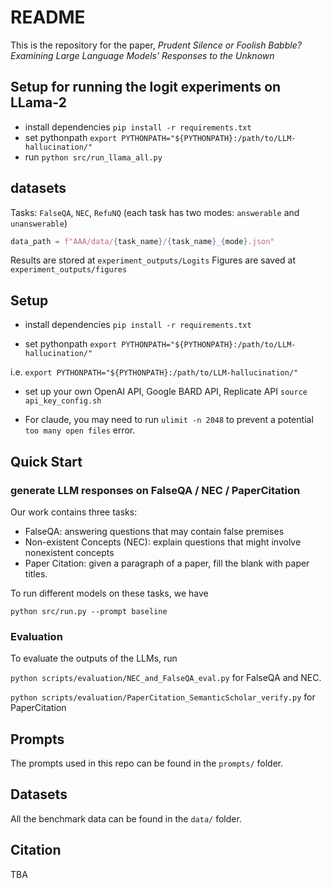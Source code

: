 # README

This is the repository for the paper, *Prudent Silence or Foolish Babble? Examining Large Language Models' Responses to the Unknown*



## Setup for running the logit experiments on LLama-2 

 - install dependencies `pip install -r requirements.txt`
 - set pythonpath `export PYTHONPATH="${PYTHONPATH}:/path/to/LLM-hallucination/"`
 - run `python src/run_llama_all.py`


## datasets 

Tasks: `FalseQA`, `NEC`, `RefuNQ` (each task has two modes: `answerable` and `unanswerable`)

```python
data_path = f"AAA/data/{task_name}/{task_name}_{mode}.json"  
```

Results are stored at `experiment_outputs/Logits`
Figures are saved at `experiment_outputs/figures`


## Setup

- install dependencies
`pip install -r requirements.txt`

- set pythonpath
`export PYTHONPATH="${PYTHONPATH}:/path/to/LLM-hallucination/"`

i.e. `export PYTHONPATH="${PYTHONPATH}:/path/to/LLM-hallucination/"`


- set up your own OpenAI API, Google BARD API, Replicate API
`source api_key_config.sh`


- For claude, you may need to run `ulimit -n 2048` to prevent a potential `too many open files` error. 

## Quick Start

### generate LLM responses on FalseQA / NEC / PaperCitation

Our work contains three tasks:
 - FalseQA: answering questions that may contain false premises
 - Non-existent Concepts (NEC): explain questions that might involve nonexistent concepts
 - Paper Citation: given a paragraph of a paper, fill the blank with paper titles.

To run different models on these tasks, we have 

`python src/run.py --prompt baseline`

### Evaluation

To evaluate the outputs of the LLMs, run

`python scripts/evaluation/NEC_and_FalseQA_eval.py` for FalseQA and NEC.

`python scripts/evaluation/PaperCitation_SemanticScholar_verify.py` for PaperCitation

## Prompts
The prompts used in this repo can be found in the `prompts/` folder. 

## Datasets
All the benchmark data can be found in the `data/` folder.

## Citation

TBA
